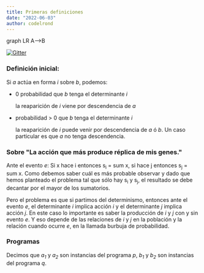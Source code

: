 ```yaml
---
title: Primeras definiciones
date: "2022-06-03"
author: codelrond
---
```


<script>
import G from './_g.svelte'
</script>

<G>
graph LR
A-->B
</G>

[![Gitter](https://badges.gitter.im/logic-replication/community.svg)](https://gitter.im/logic-replication/community?utm_source=badge&utm_medium=badge&utm_campaign=pr-badge)

### Definición inicial:

Si _a_ actúa en forma _i_ sobre _b_, podemos:

- 0 probabilidad que _b_ tenga el determinante _i_

    la reaparición de _i_ viene por descendencia de _a_

- probabilidad > 0 que _b_ tenga el determinante _i_

    la reaparición de _i_ puede venir por descendencia de _a_ ó _b_. Un caso particular es que _a_ no tenga descendencia.

### Sobre "La acción que más produce réplica de mis genes."

Ante el evento _e_: Si x hace i entonces s<sub>i</sub> = sum x, si hace j entonces s<sub>j</sub> = sum x. Como debemos saber cuál es más probable observar y dado que hemos planteado el problema tal que sólo hay s<sub>i</sub> y s<sub>j</sub>, el resultado se debe decantar por el mayor de los sumatorios.

Pero el problema es que si partimos del determinismo, entonces ante el evento _e_, el determinante _i_ implica acción _i_ y el determinante _j_ implica acción _j_. En este caso lo importante es saber la producción de _i_ y _j_ con y sin evento _e_. Y eso depende de las relaciones de _i_ y _j_ en la población y la relación cuando ocurre _e_, en la llamada burbuja de probabilidad.

### Programas

Decimos que _a<sub>1</sub>_ y _a<sub>2</sub>_ son instancias del programa _p_, _b<sub>1</sub>_ y _b<sub>2</sub>_ son instancias del programa _q_.

